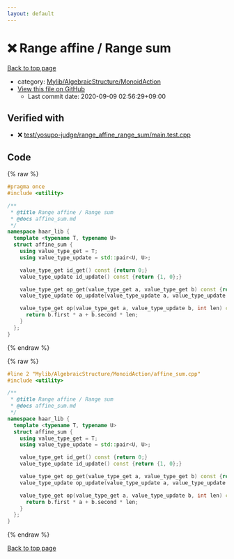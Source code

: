 ```yaml
---
layout: default
---
```


<!-- mathjax config similar to math.stackexchange -->
<script type="text/javascript" async
  src="https://cdnjs.cloudflare.com/ajax/libs/mathjax/2.7.5/MathJax.js?config=TeX-MML-AM_CHTML">
</script>
<script type="text/x-mathjax-config">
  MathJax.Hub.Config({
    TeX: { equationNumbers: { autoNumber: "AMS" }},
    tex2jax: {
      inlineMath: [ ['$','$'] ],
      processEscapes: true
    },
    "HTML-CSS": { matchFontHeight: false },
    displayAlign: "left",
    displayIndent: "2em"
  });
</script>

<script type="text/javascript" src="https://cdnjs.cloudflare.com/ajax/libs/jquery/3.4.1/jquery.min.js"></script>
<script src="https://cdn.jsdelivr.net/npm/jquery-balloon-js@1.1.2/jquery.balloon.min.js" integrity="sha256-ZEYs9VrgAeNuPvs15E39OsyOJaIkXEEt10fzxJ20+2I=" crossorigin="anonymous"></script>
<script type="text/javascript" src="../../../../assets/js/copy-button.js"></script>
<link rel="stylesheet" href="../../../../assets/css/copy-button.css" />


# :x: Range affine / Range sum

<a href="../../../../index.html">Back to top page</a>

* category: <a href="../../../../index.html#7bd9a37defae28fe1746a7ffe2a62491">Mylib/AlgebraicStructure/MonoidAction</a>
* <a href="{{ site.github.repository_url }}/blob/master/Mylib/AlgebraicStructure/MonoidAction/affine_sum.cpp">View this file on GitHub</a>
    - Last commit date: 2020-09-09 02:56:29+09:00




## Verified with

* :x: <a href="../../../../verify/test/yosupo-judge/range_affine_range_sum/main.test.cpp.html">test/yosupo-judge/range_affine_range_sum/main.test.cpp</a>


## Code

<a id="unbundled"></a>
{% raw %}
```cpp
#pragma once
#include <utility>

/**
 * @title Range affine / Range sum
 * @docs affine_sum.md
 */
namespace haar_lib {
  template <typename T, typename U>
  struct affine_sum {
    using value_type_get = T;
    using value_type_update = std::pair<U, U>;

    value_type_get id_get() const {return 0;}
    value_type_update id_update() const {return {1, 0};}

    value_type_get op_get(value_type_get a, value_type_get b) const {return a + b;}
    value_type_update op_update(value_type_update a, value_type_update b) const {return {a.first * b.first, a.first * b.second + a.second};}

    value_type_get op(value_type_get a, value_type_update b, int len) const {
      return b.first * a + b.second * len;
    }
  };
}

```
{% endraw %}

<a id="bundled"></a>
{% raw %}
```cpp
#line 2 "Mylib/AlgebraicStructure/MonoidAction/affine_sum.cpp"
#include <utility>

/**
 * @title Range affine / Range sum
 * @docs affine_sum.md
 */
namespace haar_lib {
  template <typename T, typename U>
  struct affine_sum {
    using value_type_get = T;
    using value_type_update = std::pair<U, U>;

    value_type_get id_get() const {return 0;}
    value_type_update id_update() const {return {1, 0};}

    value_type_get op_get(value_type_get a, value_type_get b) const {return a + b;}
    value_type_update op_update(value_type_update a, value_type_update b) const {return {a.first * b.first, a.first * b.second + a.second};}

    value_type_get op(value_type_get a, value_type_update b, int len) const {
      return b.first * a + b.second * len;
    }
  };
}

```
{% endraw %}

<a href="../../../../index.html">Back to top page</a>

